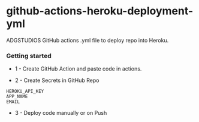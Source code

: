 # github-actions-heroku-deployment-yml
ADGSTUDIOS GitHub actions .yml file to deploy repo into Heroku.

### Getting started

* 1 - Create GitHub Action and paste code in actions.

* 2 - Create Secrets in GitHub Repo

```
HEROKU_API_KEY
APP_NAME 
EMAIL
```
* 3 - Deploy code manually or on Push
